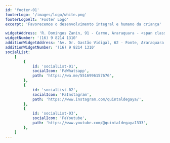 ```yaml
---
id: 'footer-01'
footerLogo: '/images/logo/white.png'
footerLogoAlt: 'Footer Logo'
excerpt: 'Favorecemos o desenvolvimento integral e humano da criança'

widgetAddress: 'R. Domingos Zanin, 91 - Carmo, Araraquara - <span class="text-primary"> Campus</span>'
widgetNumber: '(16) 9 8214 1310'
additionWidgetAddress: 'Av. Dr. Gastão Vidigal, 62 - Fonte, Araraquara - <span class="text-primary">Materna</span>'
additionWidgetNumber: '(16) 9 8214 1310'
socialList:
    [
        {
            id: 'socialList-01',
            socialIcon: 'FaWhatsapp',
            path: 'https://wa.me/5516996157676',
        },
        {
            id: 'socialList-02',
            socialIcon: 'FaInstagram',
            path: 'https://www.instagram.com/quintaldegaya/',
        },
        {
            id: 'socialList-03',
            socialIcon: 'FaYoutube',
            path: 'https://www.youtube.com/@quintaldegaya1333',
        },
    ]
---
```

